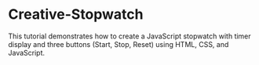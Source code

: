 # Creative-Stopwatch
This tutorial demonstrates how to create a JavaScript stopwatch with timer display and three buttons (Start, Stop, Reset) using HTML, CSS, and JavaScript.
